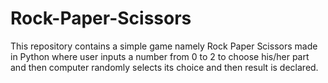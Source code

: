 # Rock-Paper-Scissors
This repository contains a simple game namely Rock Paper Scissors made in Python where user inputs a number from 0 to 2 to choose his/her part and then computer randomly selects its choice and then result is declared.
